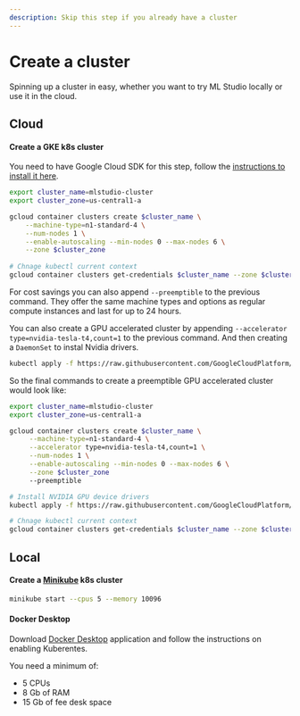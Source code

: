 ```yaml
---
description: Skip this step if you already have a cluster
---
```


# Create a cluster

Spinning up a cluster in easy, whether you want to try ML Studio locally or use it in the cloud.

## Cloud

#### Create a GKE k8s cluster

You need to have Google Cloud SDK for this step, follow the [instructions to install it here](https://cloud.google.com/sdk/docs/downloads-interactive#mac).

```bash
export cluster_name=mlstudio-cluster
export cluster_zone=us-central1-a

gcloud container clusters create $cluster_name \
    --machine-type=n1-standard-4 \
    --num-nodes 1 \
    --enable-autoscaling --min-nodes 0 --max-nodes 6 \
    --zone $cluster_zone
    
# Chnage kubectl current context
gcloud container clusters get-credentials $cluster_name --zone $cluster_zone
```

For cost savings you can also append `--preemptible` to the previous command. They offer the same machine types and options as regular compute instances and last for up to 24 hours.

You can also create a GPU accelerated cluster by appending `--accelerator type=nvidia-tesla-t4,count=1` to the previous command. And then creating a `DaemonSet` to instal Nvidia drivers.

```bash
kubectl apply -f https://raw.githubusercontent.com/GoogleCloudPlatform/container-engine-accelerators/master/nvidia-driver-installer/cos/daemonset-preloaded.yaml
```

So the final commands to create a preemptible GPU accelerated cluster would look like:

```bash
export cluster_name=mlstudio-cluster
export cluster_zone=us-central1-a

gcloud container clusters create $cluster_name \
     --machine-type=n1-standard-4 \
     --accelerator type=nvidia-tesla-t4,count=1 \
     --num-nodes 1 \
     --enable-autoscaling --min-nodes 0 --max-nodes 6 \
     --zone $cluster_zone
     --preemptible

# Install NVIDIA GPU device drivers
kubectl apply -f https://raw.githubusercontent.com/GoogleCloudPlatform/container-engine-accelerators/master/nvidia-driver-installer/cos/daemonset-preloaded.yaml

# Chnage kubectl current context
gcloud container clusters get-credentials $cluster_name --zone $cluster_zone
```

## Local

#### Create a [Minikube](https://minikube.sigs.k8s.io) k8s cluster

```bash
minikube start --cpus 5 --memory 10096
```

#### Docker Desktop

Download [Docker Desktop](https://www.docker.com/products/docker-desktop) application and follow the instructions on enabling Kuberentes.

You need a minimum of:

* 5 CPUs
* 8 Gb of RAM
* 15 Gb of fee desk space

